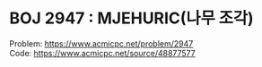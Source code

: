 # BOJ 2947 : MJEHURIC(나무 조각)
Problem: https://www.acmicpc.net/problem/2947  
Code: https://www.acmicpc.net/source/48877577
